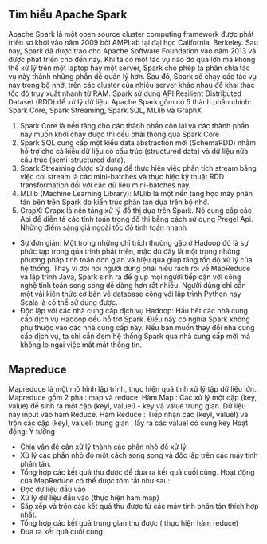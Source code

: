 ## Tìm hiểu Apache Spark
Apache Spark là một open source cluster computing framework được phát triển sơ khởi vào năm 2009 bởi AMPLab tại đại học California, Berkeley. Sau này, Spark đã được trao cho Apache Software Foundation vào năm 2013 và được phát triển cho đến nay.
Khi ta có một tác vụ nào đó qúa lớn mà không thể xử lý trên một laptop hay một server, Spark cho phép ta phân chia tác vụ này thành những phần dễ quản lý hơn. Sau đó, Spark sẽ chạy các tác vụ này trong bộ nhớ, trên các cluster của nhiều server khác nhau để khai thác tốc độ truy xuất nhanh từ RAM. Spark sử dụng API Resilient Distributed Dataset (RDD) để xử lý dữ liệu.
Apache Spark gồm có 5 thành phần chính: Spark Core, Spark Streaming, Spark SQL, MLlib và GraphX
1.	Spark Core là nền tảng cho các thành phần còn lại và các thành phần này muốn khởi chạy được thì đều phải thông qua Spark Core
2.	Spark SQL cung cấp một kiểu data abstraction mới (SchemaRDD) nhằm hỗ trợ cho cả kiểu dữ liệu có cấu trúc (structured data) và dữ liệu nửa cấu trúc (semi-structured data).
3.	Spark Streaming được sử dụng để thực hiện việc phân tích stream bằng việc coi stream là các mini-batches và thực hiệc kỹ thuật RDD transformation đối với các dữ liệu mini-batches này.
4.	MLlib (Machine Learning Library): MLlib là một nền tảng học máy phân tán bên trên Spark do kiến trúc phân tán dựa trên bộ nhớ.
5.	GrapX: Grapx là nền tảng xử lý đồ thị dựa trên Spark. Nó cung cấp các Api để diễn tả các tính toán trong đồ thị bằng cách sử dụng Pregel Api.
Những điểm sáng giá ngoài tốc độ tính toán nhanh
- Sự đơn giản: Một trong những chỉ trích thường gặp ở Hadoop đó là sự phức tạp trong qúa trình phát triển, mặc dù đây là một trong những phương pháp tính toán đơn gỉan và hiệu qủa gíup tăng tốc độ xử lý của hệ thống. Thay vì đòi hỏi người dùng phải hiểu rạch ròi về MapReduce và lập trình Java, Spark sinh ra để gíup mọi người tiếp cận với công nghệ tính toán song song dễ dàng hơn rất nhiều. Người dùng chỉ cần một vài kiến thức cơ bản về database cộng với lập trình Python hay Scala là có thể sử dụng được.
- Độc lập với các nhà cung cấp dịch vụ Hadoop: Hầu hết các nhà cung cấp dịch vụ Hadoop đều hỗ trợ Spark. Điều này có nghĩa Spark không phụ thuộc vào các nhà cung cấp này. Nếu bạn muốn thay đổi nhà cung cấp dịch vụ, ta chỉ cần đem hệ thống Spark qua nhà cung cấp mới mà không lo ngại việc mất mát thông tin.
## Mapreduce
Mapreduce là một mô hình lập trình, thực hiện quá tình xử lý tập dữ liệu lớn. Mapreduce gồm 2 pha : map và reduce.
Hàm Map : Các xử lý một cặp (key, value) để sinh ra một cặp (keyI, valueI) - key và value trung gian. Dữ liệu này input vào hàm Reduce.
Hàm Reduce : Tiếp nhận các (keyI, valueI) và trộn các cặp (keyI, valueI) trung gian , lấy ra các valueI có cùng key
Hoạt động:
Ý tưởng
- Chia vấn đề cần xử lý thành các phần nhỏ để xử lý.
- Xử lý các phần nhỏ đó một cách song song và độc lập trên các máy tính phân tán.
- Tổng hợp các kết quả thu được để dưa ra kết quả cuối cùng.
Hoạt động của MapReduce có thể được tóm tắt như sau:
- Đọc dữ liệu đầu vào
- Xử lý dữ liệu đầu vào (thực hiện hàm map)
- Sắp xếp và trộn các kết quả thu được từ các máy tính phân tán thích hợp nhất.
- Tổng hợp các kết quả trung gian thu được ( thực hiện hàm reduce)
- Đưa ra kết quả cuối cùng.

 

